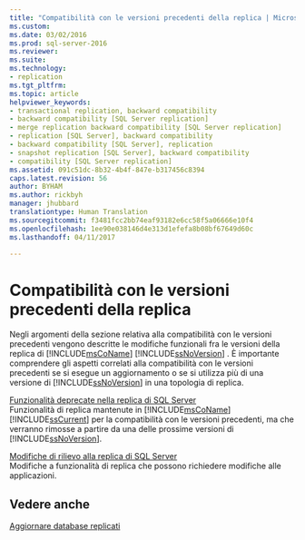 ```yaml
---
title: "Compatibilità con le versioni precedenti della replica | Microsoft Docs"
ms.custom: 
ms.date: 03/02/2016
ms.prod: sql-server-2016
ms.reviewer: 
ms.suite: 
ms.technology:
- replication
ms.tgt_pltfrm: 
ms.topic: article
helpviewer_keywords:
- transactional replication, backward compatibility
- backward compatibility [SQL Server replication]
- merge replication backward compatibility [SQL Server replication]
- replication [SQL Server], backward compatibility
- backward compatibility [SQL Server], replication
- snapshot replication [SQL Server], backward compatibility
- compatibility [SQL Server replication]
ms.assetid: 091c51dc-8b32-4b4f-847e-b317456c8394
caps.latest.revision: 56
author: BYHAM
ms.author: rickbyh
manager: jhubbard
translationtype: Human Translation
ms.sourcegitcommit: f3481fcc2bb74eaf93182e6cc58f5a06666e10f4
ms.openlocfilehash: 1ee90e038146d4e313d1efefa8b08bf67649d60c
ms.lasthandoff: 04/11/2017

---
```

# <a name="replication-backward-compatibility"></a>Compatibilità con le versioni precedenti della replica
  Negli argomenti della sezione relativa alla compatibilità con le versioni precedenti vengono descritte le modifiche funzionali fra le versioni della replica di [!INCLUDE[msCoName](../../includes/msconame-md.md)] [!INCLUDE[ssNoVersion](../../includes/ssnoversion-md.md)] . È importante comprendere gli aspetti correlati alla compatibilità con le versioni precedenti se si esegue un aggiornamento o se si utilizza più di una versione di [!INCLUDE[ssNoVersion](../../includes/ssnoversion-md.md)] in una topologia di replica.  
  
 [Funzionalità deprecate nella replica di SQL Server](../../relational-databases/replication/deprecated-features-in-sql-server-replication.md)  
 Funzionalità di replica mantenute in [!INCLUDE[msCoName](../../includes/msconame-md.md)] [!INCLUDE[ssCurrent](../../includes/sscurrent-md.md)] per la compatibilità con le versioni precedenti, ma che verranno rimosse a partire da una delle prossime versioni di [!INCLUDE[ssNoVersion](../../includes/ssnoversion-md.md)].  
  
 [Modifiche di rilievo alla replica di SQL Server](../../relational-databases/replication/breaking-changes-in-sql-server-replication.md)  
 Modifiche a funzionalità di replica che possono richiedere modifiche alle applicazioni.  
  
## <a name="see-also"></a>Vedere anche  
 [Aggiornare database replicati](../../database-engine/install-windows/upgrade-replicated-databases.md)  
  
  

